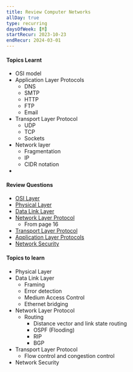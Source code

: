 ```yaml
---
title: Review Computer Networks
allDay: true
type: recurring
daysOfWeek: [M]
startRecur: 2023-10-23
endRecur: 2024-03-01
---
```

#### Topics Learnt
- OSI model
- Application Layer Protocols
	- DNS
	- SMTP
	- HTTP
	- FTP
	- Email
- Transport Layer Protocol
	-  UDP
	- TCP
	- Sockets
- Network layer
	- Fragmentation
	- IP
	- CIDR notation
- 
#### Review Questions
- [OSI Layer](https://www.practicepaper.in/gate-cse/osi-layer)
- [Physical Layer](https://www.practicepaper.in/gate-cse/physical-layer)
- [Data Link Layer](https://www.practicepaper.in/gate-cse/data-link-layer)
- [Network Layer Protocol](https://www.practicepaper.in/gate-cse/network-layer-protocol)
	- From page 16
- [Transport Layer Protocol](https://www.practicepaper.in/gate-cse/transport-layer-protocol)
- [Application Layer Protocols](https://www.practicepaper.in/gate-cse/application-layer-protocols)
- [Network Security](https://www.practicepaper.in/gate-cse/network-security)

#### Topics to learn
- Physical Layer
- Data Link Layer
	- Framing
	- Error detection
	- Medium Access Control
	- Ethernet bridging
- Network Layer Protocol
	- Routing
		- Distance vector and link state routing
		- OSPF (Flooding)
		- RIP
		- BGP
- Transport Layer Protocol
	- Flow control and congestion control
- Network Security
